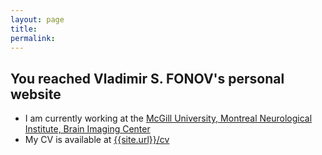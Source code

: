 ```yaml
---
layout: page
title: 
permalink: 
---
```

## You reached Vladimir S. FONOV's personal website

* I am currently working at the [McGill University, Montreal Neurological Institute, Brain Imaging Center](https://www.mcgill.ca/bic/)
* My CV is available at [{{site.url}}/cv](/cv)
